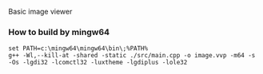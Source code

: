 Basic image viewer<br>

### How to build by mingw64
```
set PATH=c:\mingw64\mingw64\bin\;%PATH%
g++ -Wl,--kill-at -shared -static ./src/main.cpp -o image.vvp -m64 -s -Os -lgdi32 -lcomctl32 -luxtheme -lgdiplus -lole32
```